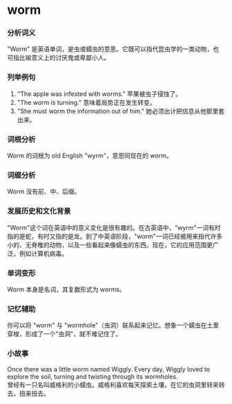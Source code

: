 # worm

### 分析词义

  

"Worm" 是英语单词，是虫或蠕虫的意思。它既可以指代昆虫学的一类动物，也可指比喻意义上的讨厌鬼或卑鄙小人。

  

### 列举例句

  

1.  "The apple was infested with worms." 苹果被虫子侵蚀了。
2.  "The worm is turning." 意味着局势正在发生转变。
3.  "She must worm the information out of him." 她必须出计把信息从他那里套出来。

  

### 词根分析

  

Worm 的词根为 old English "wyrm"，意思同现在的 worm。

  

### 词缀分析

  

Worm 没有前、中、后缀。

  

### 发展历史和文化背景

  

"Worm"这个词在英语中的意义变化是很有趣的。在古英语中，"wyrm"一词有时指的是蛇，有时又指的是龙。到了中英语阶段，"worm"一词已经被用来指代许多小的、无脊椎的动物，以及一些看起来像蠕虫的东西。现在，它的应用范围更广泛，例如计算机病毒。

  

### 单词变形

  

Worm 本身是名词，其复数形式为 worms。

  

### 记忆辅助

  

你可以将 "worm" 与 "wormhole"（虫洞）联系起来记忆。想象一个蠕虫在土里穿梭，形成了一个"虫洞"，就不难记住了。

  

### 小故事

  

Once there was a little worm named Wiggly. Every day, Wiggly loved to explore the soil, turning and twisting through its wormholes.  
曾经有一只名叫威格利的小蠕虫。威格利喜欢每天探索土壤，在它的虫洞里转来转去，扭来扭去。
